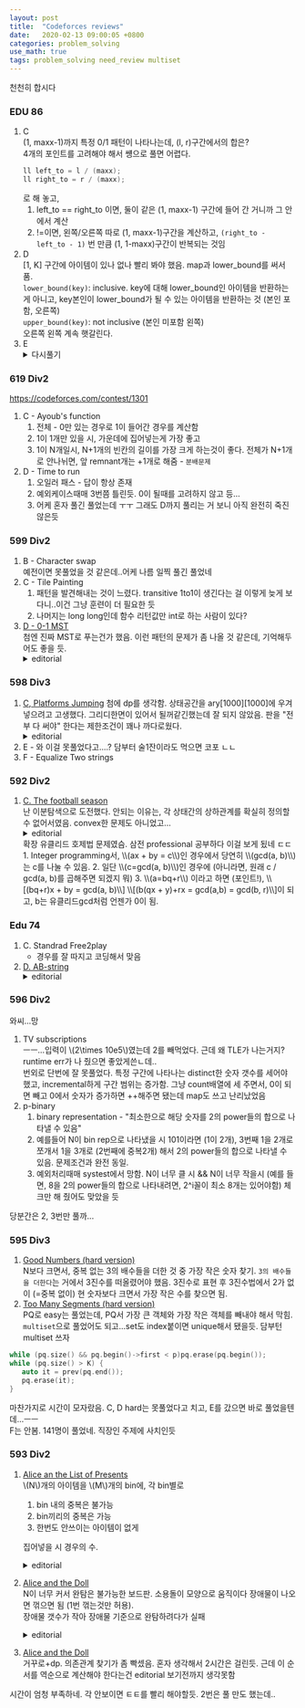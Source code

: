 ```yaml
---
layout: post
title:  "Codeforces reviews"
date:   2020-02-13 09:00:05 +0800
categories: problem_solving
use_math: true
tags: problem_solving need_review multiset
---
```


천천히 합시다

### EDU 86
1. C  
   (1, maxx-1)까지 특정 0/1 패턴이 나타나는데, (l, r)구간에서의 합은?  
   4개의 포인트를 고려해야 해서 썡으로 풀면 어렵다. 
   ```c++
   ll left_to = l / (maxx);
   ll right_to = r / (maxx);
   ```
   로 해 놓고,  
   1. left_to == right_to 이면, 둘이 같은 (1, maxx-1) 구간에 들어 간 거니까 그 안에서 계산
   2. !=이면, 왼쪽/오른쪽 따로 (1, maxx-1)구간을 계산하고, `(right_to - left_to - 1)` 번 만큼 (1, 1-maxx)구간이 반복되는 것임
2. D  
   [1, K] 구간에 아이템이 있나 없나 빨리 봐야 했음. map과 lower_bound를 써서 품.   
   `lower_bound(key)`: inclusive. key에 대해 lower_bound인 아이템을 반환하는 게 아니고, key본인이 lower_bound가 될 수 있는 아이템을 반환하는 것 (본인 포함, 오른쪽)  
   `upper_bound(key)`: not inclusive (본인 미포함 왼쪽)  
   오른쪽 왼쪽 계속 햇갈린다. 
3. E   
   <details>
   <summary>다시풀기</summary> 
    inclusion-exclusion / 2배 하기. 이걸 대회시간내에 어케 풀지. 풀면 바로 퍼플 갈텐데...
   </details>

### 619 Div2
<a href="https://codeforces.com/contest/1301" targeg="_blank">https://codeforces.com/contest/1301</a>

1. C - Ayoub's function  
   1. 전체 - 0만 있는 경우로 1이 들어간 경우를 계산함
   2. 1이 1개만 있을 시, 가운데에 집어넣는게 가장 좋고
   3. 1이 N개일시, N+1개의 빈칸의 길이를 가장 크게 하는것이 좋다. 전체가 N+1개로 안나뉘면, 앞 remnant개는 +1개로 해줌 - `분배문제`
2. D - Time to run
   1. 오일러 패스 - 답이 항상 존재
   2. 예외케이스때매 3번쯤 틀린듯. 0이 될때를 고려하지 않고 등...
   3. 어케 혼자 풀긴 풀었는데  ㅜㅜ 그래도 D까지 풀리는 거 보니 아직 완전히 죽진 않은듯


### 599 Div2
1. B - Character swap  
   예전이면 못풀었을 것 같은데..어케 나름 일찍 풀긴 풀었네
2. C - Tile Painting  
   1. 패턴을 발견해내는 것이 느렸다. transitive 1to1이 생긴다는 걸 이렇게 늦게 보다니..이건 그냥 훈련이 더 필요한 듯
   2. 나머지는 long long인데 함수 리턴값만 int로 하는 사람이 있다?
3. <a href="https://codeforces.com/contest/1243/problem/D" target="_blank">D - 0-1 MST</a>  
   첨엔 진짜 MST로 푸는건가 했음. 이런 패턴의 문제가 좀 나올 것 같은데, 기억해두어도 좋을 듯.
   <details>
   <summary>editorial</summary>0끼리는 뭉쳐도 손해가 없으므로 결국 서로 0인 엣지로 갈 수 있는 노드끼리 뭉쳐야 하고, 해당 blob개수 - 1이 답임. union-find로 노드 하나에 대해, 모든 블롭을 대상으로 포문을 돔. 현 노드에서 해당 블롭에 연결된 엣지 개수를 구할 수 있으므로 (u-v에서 find(v)), 그 갯수가 blob노드갯수랑 일치하면 해당 블롭과는 disjoint 한 것. 아니면 0인 엣지가 하나라도 있으니 그런것끼리 merge해주면 됨.  
   </details>


### 598 Div3
1. <a href="https://codeforces.com/contest/1256/problem/C" target="_blank">C, Platforms Jumping</a>
   첨에 dp를 생각함. 상태공간을 ary[1000][1000]에 우겨넣으려고 고생했다. 그리디한면이 있어서 될꺼같긴했는데 잘 되지 않았음. 판을 "전부 다 써야" 한다는 제한조건이 꽤나 까다로웠다.
   <details>
   <summary>editorial</summary>결국 greedy하게 풀 수 있음. 일단 판을 다 오른쪽에 몰아넣고, d만큼 쩜프 시 착지하는 곳이 물이면 판을 1개씩 끌어옴. 이 때 판을 가장 놓을 수 있는 오른쪽으로 놓음. 놓지 못할 염려는 없고, 왼쪽으로 놔봤자 이득이 없기 때문.
   </details>
2. E - 와 이걸 못풀었다고....? 담부터 술1잔이라도 먹으면 코포 ㄴㄴ
3. F - Equalize Two strings

### 592 Div2
1. <a href="https://codeforces.com/contest/1244/problem/C" target="_blank">C. The football season</a>  
   난 이분탐색으로 도전했다. 안되는 이유는, 각 상태간의 상하관계를 확실히 정의할 수 없어서였음. convex한 문제도 아니었고...
   <details>
   <summary>editorial</summary>d, w 범위가 작음. 이긴 횟수가 d를 넘어가면, 결국 d보다 낮은 케이스로 동일 점수로 매핑할 수 있어서, d안에서만 이긴 횟수를 따져보면 됨. 증명 다시 해보자. 
   </details>
   확장 유클리드 호제법 문제였슴. 삼전 professional 공부하다 이걸 보게 됬네 ㄷㄷ  
   1. Integer programming서, \\(ax + by = c\\)인 경우에서 당연히 \\(gcd(a, b)\\)는 c를 나눌 수 있음.
   2. 일단 \\(c=gcd(a, b)\\)인 경우에 (아니라면, 원래 c / gcd(a, b)를 곱해주면 되겠지 뭐)
   3. \\(a=bq+r\\) 이라고 하면 (포인트!), \\[(bq+r)x + by = gcd(a, b)\\] \\[(b(qx + y)+rx = gcd(a,b) = gcd(b, r)\\]이 되고, b는 유클리드gcd처럼 언젠가 0이 됨.

### Edu 74
1. C. Standrad Free2play
   - 경우를 잘 따지고 코딩해서 맞음
2. <a href="https://codeforces.com/contest/1238/problem/D" target="_blank">D. AB-string</a>
   <details>
   <summary>editorial</summary>반대의 경우를 세면 쉽다. 다시 풀어볼 것
   </details>

### 596 Div2
와씨...망
1. TV subscriptions  
   ㅡㅡ...입력이 \\(2\times 10e5\\)였는데 2를 빼먹었다. 근데 왜 TLE가 나는거지? runtime err가 나 줬으면 좋았게쓴ㄴ데..  
   번외로 단번에 잘 못풀었다. 특정 구간에 나타나는 distinct한 숫자 갯수를 세어야 했고, incremental하게 구간 범위는 증가함. 그냥 count배열에 세 주면서, 0이 되면 빼고 0에서 숫자가 증가하면 ++해주면 됐는데 map도 쓰고 난리났었음 
2. p-binary  
   1. binary representation - "최소한으로 해당 숫자를 2의 power들의 합으로 나타낼 수 있음"
   2. 예를들어 N이 bin rep으로 나타냈을 시 101이라면 (1이 2개), 3번째 1을 2개로 쪼개서 1을 3개로 (2번째에 중복2개) 해서 2의 power들의 합으로 나타낼 수 있음. 문제조건과 완전 동일.
   3. 예외처리때매 systest에서 망함. N이 너무 클 시 && N이 너무 작을시 (예를 들면, 8을 2의 power들의 합으로 나타내려면, 2^i꼴이 최소 8개는 있어야함) 체크만 해 줬어도 맞았을 듯

당분간은 2, 3번만 풀까...

### 595 Div3
1. <a href="https://codeforces.com/contest/1249/problem/C2" target="blank">Good Numbers (hard version)</a>   
N보다 크면서, 중복 없는 3의 배수들을 더한 것 중 가장 작은 숫자 찾기. `3의 배수들을 더한다`는 거에서 3진수를 떠올렸어야 했음. 3진수로 표현 후 3진수법에서 2가 없이 (=중복 없이) 현 숫자보다 크면서 가장 작은 수를 찾으면 됨.
1. <a href="https://codeforces.com/contest/1249/problem/D2" target="blank">Too Many Segments (hard version)</a>   
PQ로 easy는 풀었는데, PQ서 가장 큰 객체와 가장 작은 객체를 빼내야 해서 막힘.  
`multiset`으로 풀었어도 되고...set도 index붙이면 unique해서 됐을듯. 담부턴 multiset 쓰자  
```c++
while (pq.size() && pq.begin()->first < p)pq.erase(pq.begin());
while (pq.size() > K) {
   auto it = prev(pq.end());
   pq.erase(it);
}
```

마찬가지로 시간이 모자랐음. C, D hard는 못풀었다고 치고, E를 갔으면 바로 풀었을텐데...ㅡㅡ  
F는 안봄. 141명이 풀었네. 직장인 주제에 사치인듯

### 593 Div2
1. <a href="https://codeforces.com/contest/1236/problem/B" target="blank">Alice an the List of Presents</a>    
\\(N\\)개의 아이템을 \\(M\\)개의 bin에, 각 bin별로
   1. bin 내의 중복은 불가능
   2. bin끼리의 중복은 가능
   3. 한번도 안쓰이는 아이템이 없게
   
   집어넣을 시 경우의 수.  
   
   <details>
   <summary>editorial</summary>bin을 기준으로 경우의 수를 세려고 해서 못풀었다. 각 아이템 별로 생각하면, \\(2^m-1\\)의 경우의 수가 있음. (1은 모든 bin에 들어가지 않는 경우).
   </details>
2. <a href="https://codeforces.com/contest/1236/problem/D" target="blank">Alice and the Doll</a>  
   N이 너무 커서 완탐은 불가능한 보드판. 소용돌이 모양으로 움직이다 장애물이 나오면 꺾으면 됨 (1번 꺾는것만 허용).  
   장애물 갯수가 작아 장애물 기준으로 완탐하려다가 실패
   <details>
   <summary>editorial</summary>소용돌이 모양 - (xmin, xmax), (ymin, ymax)의 범위를 점점 줄여가면 됨. 각 row/col 별로 col/row좌표를 정렬 후 저장했다 이분탐색으로 장애물 부딪쳤는지를 판별.
   </details>
3. <a href="https://codeforces.com/contest/1236/problem/E" target="blank">Alice and the Doll</a>   
   거꾸로+dp. 의존관계 찾기가 좀 빡셌음. 혼자 생각해서 2시간은 걸린듯. 근데 이 순서를 역순으로 계산해야 한다는건 editorial 보기전까지 생각못함

시간이 엄청 부족하네. 각 안보이면 ㅌㅌ를 빨리 해야할듯. 2번은 풀 만도 했는데..